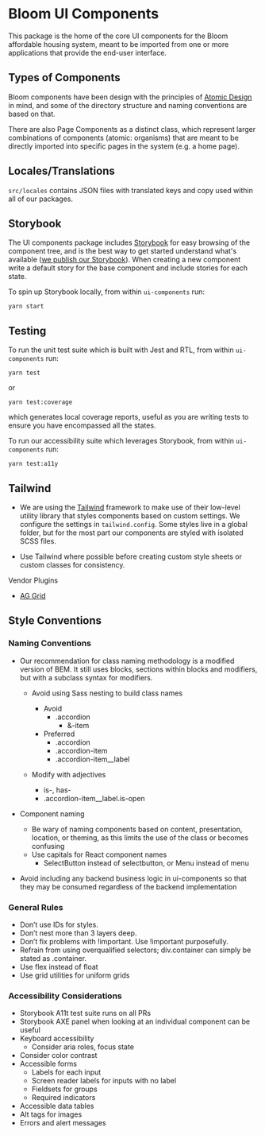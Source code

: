# Bloom UI Components

This package is the home of the core UI components for the Bloom affordable housing system, meant to be imported from one or more applications that provide the end-user interface.

## Types of Components

Bloom components have been design with the principles of [Atomic Design](http://atomicdesign.bradfrost.com/) in mind, and some of the directory structure and naming conventions are based on that.

There are also Page Components as a distinct class, which represent larger combinations of components (atomic: organisms) that are meant to be directly imported into specific pages in the system (e.g. a home page).

## Locales/Translations

`src/locales` contains JSON files with translated keys and copy used within all of our packages.

## Storybook

The UI components package includes [Storybook](https://storybook.js.org/) for easy browsing of the component tree, and is the best way to get started understand what's available ([we publish our Storybook](https://storybook.bloom.exygy.dev/)). When creating a new component write a default story for the base component and include stories for each state.

To spin up Storybook locally, from within `ui-components` run:

```
yarn start
```

## Testing

To run the unit test suite which is built with Jest and RTL, from within `ui-components` run:

```
yarn test
```

or

```
yarn test:coverage
```

which generates local coverage reports, useful as you are writing tests to ensure you have encompassed all the states.

To run our accessibility suite which leverages Storybook, from within `ui-components` run:

```
yarn test:a11y
```

## Tailwind

- We are using the [Tailwind](https://v1.tailwindcss.com) framework to make use of their low-level utility library that styles components based on custom settings. We configure the settings in `tailwind.config`. Some styles live in a global folder, but for the most part our components are styled with isolated SCSS files.

- Use Tailwind where possible before creating custom style sheets or custom classes for consistency.

Vendor Plugins

- [AG Grid](https://www.ag-grid.com)

## Style Conventions

### Naming Conventions

- Our recommendation for class naming methodology is a modified version of BEM. It still uses blocks, sections within blocks and modifiers, but with a subclass syntax for modifiers.

  - Avoid using Sass nesting to build class names

    - Avoid
      - .accordion
        - &-item
    - Preferred
      - .accordion
      - .accordion-item
      - .accordion-item\_\_label

  - Modify with adjectives
    - is-, has-
    - .accordion-item\_\_label.is-open

- Component naming
  - Be wary of naming components based on content, presentation, location, or theming, as this limits the use of the class or becomes confusing
  - Use capitals for React component names
    - SelectButton instead of selectbutton, or Menu instead of menu
- Avoid including any backend business logic in ui-components so that they may be consumed regardless of the backend implementation

### General Rules

- Don’t use IDs for styles.
- Don’t nest more than 3 layers deep.
- Don’t fix problems with !important. Use !important purposefully.
- Refrain from using overqualified selectors; div.container can simply be stated as .container.
- Use flex instead of float
- Use grid utilities for uniform grids

### Accessibility Considerations

- Storybook A11t test suite runs on all PRs
- Storybook AXE panel when looking at an individual component can be useful
- Keyboard accessibility
  - Consider aria roles, focus state
- Consider color contrast
- Accessible forms
  - Labels for each input
  - Screen reader labels for inputs with no label
  - Fieldsets for groups
  - Required indicators
- Accessible data tables
- Alt tags for images
- Errors and alert messages
